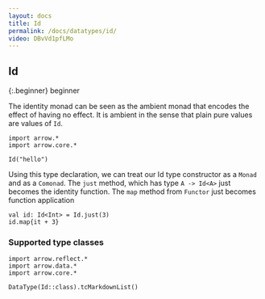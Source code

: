 ```yaml
---
layout: docs
title: Id
permalink: /docs/datatypes/id/
video: DBvVd1pfLMo
---
```


## Id

{:.beginner}
beginner

The identity monad can be seen as the ambient monad that encodes the effect of having no effect.
It is ambient in the sense that plain pure values are values of `Id`.

```kotlin:ank
import arrow.*
import arrow.core.*

Id("hello")
```

Using this type declaration, we can treat our Id type constructor as a `Monad` and as a `Comonad`.
The `just` method, which has type `A -> Id<A>` just becomes the identity function. The `map` method
from `Functor` just becomes function application

```kotlin:ank
val id: Id<Int> = Id.just(3)
id.map{it + 3}
```

### Supported type classes

```kotlin:ank:replace
import arrow.reflect.*
import arrow.data.*
import arrow.core.*

DataType(Id::class).tcMarkdownList()
```
